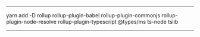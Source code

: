 ***
 yarn add -D rollup rollup-plugin-babel rollup-plugin-commonjs rollup-plugin-node-resolve  rollup-plugin-typescript @types/ms ts-node tslib
***
